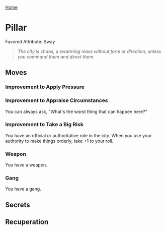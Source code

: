 [Home](../index.md)

# Pillar
Favored Attribute: Sway

> *The city is chaos, a swarming mass without form or direction, unless you command them and direct them.*

## Moves
### Improvement to Apply Pressure

### Improvement to Appraise Circumstances
You can always ask, "What's the worst thing that can happen here?"

### Improvement to Take a Big Risk
You have an official or authoritative role in the city. When you use your authority to make things orderly, take +1 to your roll.

### Weapon
You have a weapon. 

### Gang
You have a gang.
## Secrets
## Recuperation